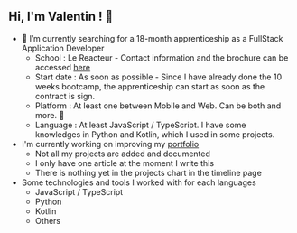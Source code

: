 ## Hi, I'm Valentin ! 👋

- 🔭 I’m currently searching for a 18-month apprenticeship as a FullStack Application Developer
  - School : Le Reacteur - Contact information and the brochure can be accessed [here](https://alternance.dev/louers)
  - Start date : As soon as possible - Since I have already done the 10 weeks bootcamp, the apprenticeship can start as soon as the contract is sign.
  - Platform : At least one between Mobile and Web. Can be both and more. 🤩
  - Language : At least JavaScript / TypeScript. I have some knowledges in Python and Kotlin, which I used in some projects.
- I'm currently working on improving my [portfolio](https://portfolio-v2-puce-ten.vercel.app/)
  - Not all my projects are added and documented
  - I only have one article at the moment I write this
  - There is nothing yet in the projects chart in the timeline page
- Some technologies and tools I worked with for each languages
  - JavaScript / TypeScript
  - Python
  - Kotlin
  - Others
    
